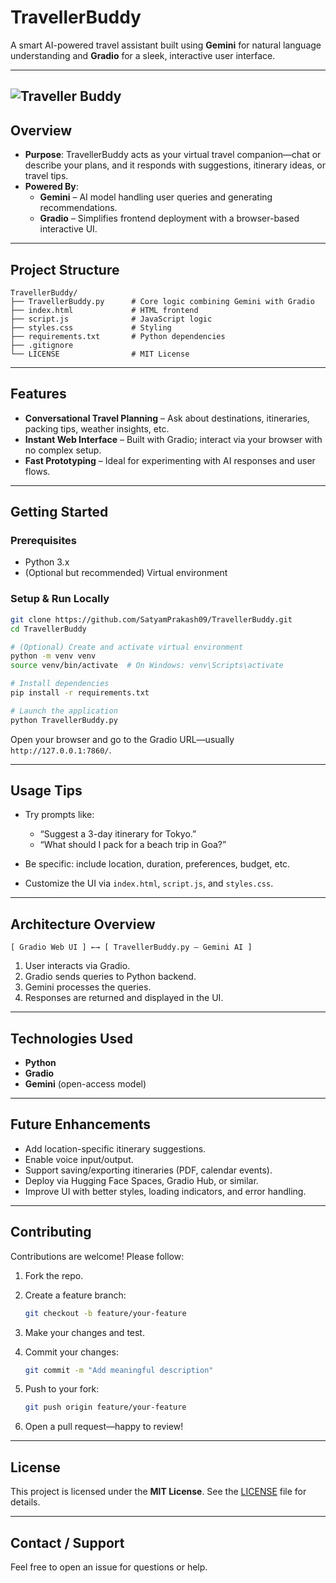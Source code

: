 # TravellerBuddy

A smart AI-powered travel assistant built using **Gemini** for natural language understanding and **Gradio** for a sleek, interactive user interface.

---
![Traveller Buddy](https://socialify.git.ci/SatyamPrakash09/TravellerBuddy/image?custom_description=A+smart+AI-powered+travel+assistant+built+using+Gemini+for+natural+language+understanding+and+Gradio+for+a+sleek%2C+interactive+user+interface.&custom_language=Python&description=1&font=Source+Code+Pro&language=1&name=1&theme=Dark)
---

## Overview

- **Purpose**: TravellerBuddy acts as your virtual travel companion—chat or describe your plans, and it responds with suggestions, itinerary ideas, or travel tips.
- **Powered By**:
  - **Gemini** – AI model handling user queries and generating recommendations.
  - **Gradio** – Simplifies frontend deployment with a browser-based interactive UI.

---

## Project Structure

```text
TravellerBuddy/
├── TravellerBuddy.py      # Core logic combining Gemini with Gradio
├── index.html             # HTML frontend
├── script.js              # JavaScript logic
├── styles.css             # Styling
├── requirements.txt       # Python dependencies
├── .gitignore
└── LICENSE                # MIT License
````

---

## Features

* **Conversational Travel Planning** – Ask about destinations, itineraries, packing tips, weather insights, etc.
* **Instant Web Interface** – Built with Gradio; interact via your browser with no complex setup.
* **Fast Prototyping** – Ideal for experimenting with AI responses and user flows.

---

## Getting Started

### Prerequisites

* Python 3.x
* (Optional but recommended) Virtual environment

### Setup & Run Locally

```bash
git clone https://github.com/SatyamPrakash09/TravellerBuddy.git
cd TravellerBuddy

# (Optional) Create and activate virtual environment
python -m venv venv
source venv/bin/activate  # On Windows: venv\Scripts\activate

# Install dependencies
pip install -r requirements.txt

# Launch the application
python TravellerBuddy.py
```

Open your browser and go to the Gradio URL—usually `http://127.0.0.1:7860/`.

---

## Usage Tips

* Try prompts like:

  * “Suggest a 3-day itinerary for Tokyo.”
  * “What should I pack for a beach trip in Goa?”
* Be specific: include location, duration, preferences, budget, etc.
* Customize the UI via `index.html`, `script.js`, and `styles.css`.

---

## Architecture Overview

```
[ Gradio Web UI ] ←→ [ TravellerBuddy.py — Gemini AI ]
```

1. User interacts via Gradio.
2. Gradio sends queries to Python backend.
3. Gemini processes the queries.
4. Responses are returned and displayed in the UI.

---

## Technologies Used

* **Python**
* **Gradio**
* **Gemini** (open-access model)

---

## Future Enhancements

* Add location-specific itinerary suggestions.
* Enable voice input/output.
* Support saving/exporting itineraries (PDF, calendar events).
* Deploy via Hugging Face Spaces, Gradio Hub, or similar.
* Improve UI with better styles, loading indicators, and error handling.

---

## Contributing

Contributions are welcome! Please follow:

1. Fork the repo.
2. Create a feature branch:

   ```bash
   git checkout -b feature/your-feature
   ```
3. Make your changes and test.
4. Commit your changes:

   ```bash
   git commit -m "Add meaningful description"
   ```
5. Push to your fork:

   ```bash
   git push origin feature/your-feature
   ```
6. Open a pull request—happy to review!

---

## License

This project is licensed under the **MIT License**. See the [LICENSE](LICENSE) file for details.

---

## Contact / Support

Feel free to open an issue for questions or help.

